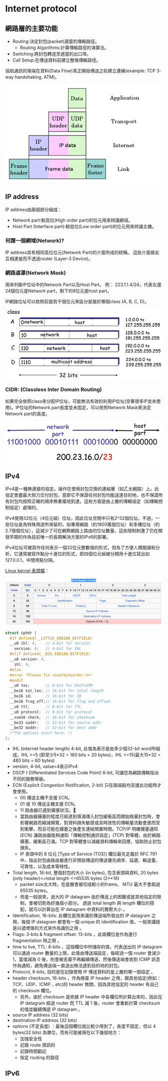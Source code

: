 # Internet protocol

## 網路層的主要功能

* Routing:決定封包\(packet\)適當的傳輸路徑。
  * Routing Algorithms:計算傳輸路徑的演算法。
* Switching:將封包轉送至適當的出口埠。
* Call Setup:在傳送資料前建立整條傳輸路徑。

協助通訊的兩端在資料\(Data Flow\)真正開始傳送之前建立連線\(example: TCP 3-way handshaking, ATM\)。



![UDP&#x5C01;&#x5305;](../.gitbook/assets/udp_encapsulation.png)

## IP address

IP address由兩個部分組成：

* Network part:較高位\(High order part\)的位元用來辨識網域。
* Host Part \(Interface part\):較低位\(Low order part\)的位元用來辨識主機。

### 何謂一個網域\(Network\)?

IP address具有相同高位位元\(Network Part\)的介面所成的統稱。
這些介面彼此互相連接而不透過router \(Layer-3 Device\)。

### 網路遮罩\(Network Mask\)

用來判斷IP位址中的Network Part以及Host Part。
例： 223.1.1.4/24，代表左邊24個位元是Network part，剩下的8位元是host part。

IP網路位址可以依照前面若干個位元來區分是屬於哪個class \(A, B, C, D\)。

![IPv4 class](../.gitbook/assets/ip_class-min.png)

### CIDR: \(Classless Inter Domain Routing\)

如果完全依照class來分配IP位址，可能無法有效的利用IP位址\(空著很多IP並未使用\)。IP位址的Network part長度並未固定，可以依照Network Mask來決定Network part的長度。

![CIDR&#x7BC4;&#x4F8B;](../.gitbook/assets/cidr-min.png)

## IPv4

IPv4是一種無連接的協定，操作在使用封包交換的連結層（如乙太網路）上。此協定會盡最大努力交付封包，意即它不保證任何封包均能送達目的地，也不保證所有封包均按照正確的順序無重複地到達。這些方面是由上層的傳輸協定（如傳輸控制協定）處理的。

IPv4使用32位元（4位元組）位址，因此位址空間中只有2^32個位址。不過，一些位址是為特殊用途所保留的，如專用網路（約1800萬個位址）和多播位址（約2.7億個位址），這減少了可在網際網路上路由的位址數量。這些限制刺激了仍在開發早期的作為目前唯一的長期解決方案的IPv6的部署。

IPv4位址可被寫作任何表示一個32位元整數值的形式，但為了方便人類閱讀和分析，它通常被寫作點分十進位的形式，即四個位元組被分開用十進位寫出如127.0.0.1，中間用點分隔。

[Linux kernel 表頭檔](https://github.com/torvalds/linux/blob/master/include/uapi/linux/ip.h)：

![IPv4&#x5C01;&#x5305;&#x8868;&#x982D;&#xFF0C;&#x901A;&#x5E38;&#x70BA;20 bytes](../.gitbook/assets/ipv4_packet-min.png)

```c
struct iphdr {
  #if defined(__LITTLE_ENDIAN_BITFIELD)
  __u8 ihl: 4,    // 4-bit for version
    version: 4;   // 4-bit for IHL
  #elif defined(__BIG_ENDIAN_BITFIELD)
  __u8 version: 4,
    ihl: 4;
  #else
  #error "Please fix <asm/byteorder.h>"
  #endif
  __u8 tos;       // 8-bit for DSCP+EPN
  __be16 tot_len; // 16-bit for total length
  __be16 id;      // 16-bit for ID
  __be16 frag_off;// 16-bit for flag and offset
  __u8 ttl;       // 8-bit for TTL
  __u8 protocol;  // 8-bit for protocol
  __sum16 check;  // 16-bit for checksum
  __be32 saddr;   // 32-bit for source addr
  __be32 daddr;   // 32-bit for dest addr
  /*The options start here. */
};
```

* IHL \(internet header length\) 4-bit, 此值為表示是由多少個32-bit word所組成，IHL &gt;=5 \(即至少5\*32 = 160 bits = 20 bytes\)，IHL &lt;=15\(最大15\*32 = 480 bits = 60 bytes\)
* version, 4-bit, value=4表示IPv4
* DSCP \( Differentiated Services Code Point\) 6-bit, 可讓您為網路傳輸指派不同的服務等級。
* ECN \(Explicit Congestion Notification, 2-bit\) 只在兩端點均支援此功能時才會使用。
  * 00 傳送主機不支援 ECN。
  * 01 或 10 傳送主機支援 ECN。
  * 11 路由器已遇到擁塞狀況。
  * 當路由器擁塞的程度已經達到填滿傳入封包緩衝區而開始捨棄封包時，會影響網路而縮減頻寬，對資料損失敏感或具時效性的傳輸量流動會進而受到衝擊，而且可能在擁塞之後產生連結閒置時間。TCP/IP 明確擁塞通知 \(ECN\) 讓路由器能夠通知「傳輸控制通訊協定」\(TCP\) 對等體，由於網路擁塞，緩衝區已滿。TCP 對等體會以減緩資料傳輸來回應，協助防止封包損失。
  * IP 表頭中的 8 位元 \[Type of Service \(TOS\)\] 欄位最先定義於 RFC 791 中，指出封包由路由器進行非預設傳送的傳送優先順序、延遲、輸送量、可靠性，以及成本等特性。
* Total length, 16-bit, 整個封包的大小 \(in bytes\), 包含表頭與資料, 20 bytes \(only header\)&lt;=total length &lt;=65535 bytes \(2\*\*16\)
  * packet size太大時，在底層會被切成較小的frame。
    MTU 最大不會超過 65535 bytes。
  * 但是一般說來，過大的 IP datagram 由於傳送上的困難或是其他協定的限制，會被切割為好幾個小部分。
    透過 total length 與 length 欄位的搭配，就可以計算出在 IP datagram 中資料的實際大小
    。
* Identification, 16-bits:
  此欄位是用來識別傳送端所發出的 IP datagram 之用，每個 IP datagram 都會有一個 unique 的 identification 值，一般來講就是以遞增值的方式來作為識別之用
  。
* Flags: 3-bits & fragment offset: 13-bits
  ，此兩欄位是作為進行 fragmentation 時之用
  。
* time to live, TTL: 8-bits
  ，這個欄位中所儲存的值，代表送出的 IP datagram 可以通過 router 數量的上限，此值由傳送端設定，每經過一個 router 會減少 1，當值減為 0 後，則會被丟棄不再繼續傳送，然後傳送端會收到 ICMP 訊息作為通知，避免傳送端一直送出無法達到目的地的封包。
* Protocol, 8-bits, 
   目的是在記錄使用 IP 傳送資料的是上層的哪一個協定
  。
* header checksum, 16-bits
  ，作為檢查 IP header 之用，跟其他協定\(例如：TCP、UDP、ICMP....etc\)的 header 無關，因為其他協定的 header 有自己的 checksum 欄位。
  * 另外，由於 checksum 是依據 IP header 中各欄位所計算出來的，因此在 IP datagram 經過 router 而 TTL 減 1 後，router 會重新計算 checksum 的值並繼續傳遞 IP datagram
    。
* source IP address \(32 bits\)
* destination IP address \(32 bits\)
* options \(不定長度\)
  ：最後這個欄位就比較少用到了，長度不固定，但以 4 bytes\(32 bits\) 為單位，而有可能被用在以下幾個地方：
  * 加強安全性
  * 記錄 route 資訊的
  * 記錄時間戳記
  * 指定 routing 的路徑

## IPv6

